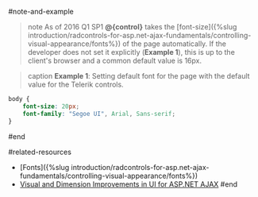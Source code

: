 #note-and-example
>note As of 2016 Q1 SP1 **@{control}** takes the [font-size]({%slug introduction/radcontrols-for-asp.net-ajax-fundamentals/controlling-visual-appearance/fonts%}) of the page automatically. If the developer does not set it explicitly (**Example 1**), this is up to the client's browser and a common default value is 16px.

>caption **Example 1**: Setting default font for the page with the default value for the Telerik controls.

```CSS
body {
	font-size: 20px;
	font-family: "Segoe UI", Arial, Sans-serif;
}
````
#end

#related-resources
 * [Fonts]({%slug introduction/radcontrols-for-asp.net-ajax-fundamentals/controlling-visual-appearance/fonts%})
 * [Visual and Dimension Improvements in UI for ASP.NET AJAX](http://www.telerik.com/blogs/visual-and-dimension-improvements-in-ui-for-asp.net-ajax) 
#end